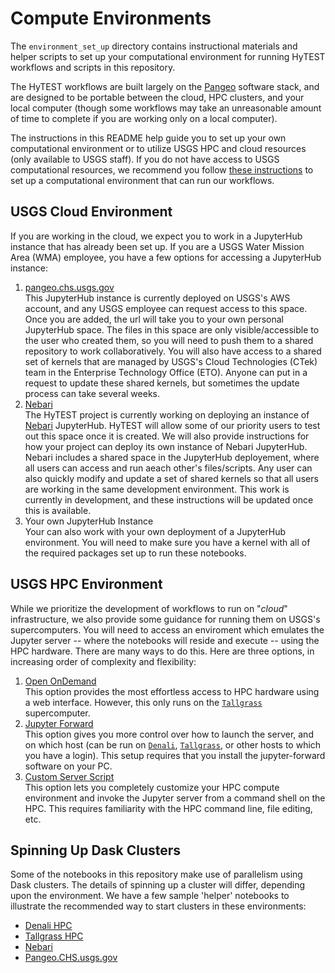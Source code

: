 # Compute Environments

The `environment_set_up` directory contains instructional materials and helper scripts to set up your computational environment for running HyTEST workflows and scripts in this repository.

The HyTEST workflows are built largely on the [Pangeo](https://pangeo.io/) software stack, and are designed to be portable between the cloud, HPC clusters, and your local computer (though some workflows may take an unreasonable amount of time to complete if you are working only on a local computer).

The instructions in this README help guide you to set up your own computational environment or to utilize USGS HPC and cloud resources (only available to USGS staff). If you do  not have access to USGS computational resources, we recommend you follow [these instructions](QuickStart-General.md) to set up a computational environment that can run our workflows.

## USGS Cloud Environment

If you are working in the cloud, we expect you to work in a JupyterHub instance that has
already been set up. If you are a USGS Water Mission Area (WMA) employee, you have a few
options for accessing a JupyterHub instance:
1) [pangeo.chs.usgs.gov](QuickStart-Cloud-pangeoCHS.md)<br>
   This JupyterHub instance is currently deployed on USGS's AWS account, and any USGS employee
   can request access to this space. Once you are added, the url will take you to your own
   personal JupyterHub space. The files in this space are only visible/accessible to the user
   who created them, so you will need to push them to a shared repository to work collaboratively.
   You will also have access to a shared set of kernels that are managed by USGS's Cloud Technologies
   (CTek) team in the Enterprise Technology Office (ETO). Anyone can put in a request to update these 
   shared kernels, but sometimes the update process can take several weeks.
2) [Nebari](QuickStart-Cloud-Nebari.md)<br>
   The HyTEST project is currently working on deploying an instance of [Nebari](https://www.nebari.dev/) JupyterHub. HyTEST will
   allow some of our priority users to test out this space once it is created. We will also provide instructions for how your project can deploy its own instance of Nebari JupyterHub. Nebari includes a shared space in the JupyterHub deployement, where all users can access and run aeach other's files/scripts. Any
   user can also quickly modify and update a set of shared kernels so that all users are working in the same development environment. This work is currently in development, and these instructions will be updated once this is available.
3) Your own JupyterHub Instance<br>
   Your can also work with your own deployment of a JupyterHub environment. You will need to
   make sure you have a kernel with all of the required packages set up to run these notebooks.


## USGS HPC Environment

While we prioritize the development of workflows to run on "_cloud_" infrastructure, we also provide some guidance for running them on USGS's supercomputers. You will need to access an enviroment which emulates the Jupyter server -- where the notebooks will reside and execute -- using the HPC hardware. There are many ways to do this. Here are three options, in increasing order of complexity and flexibility:

1) [Open OnDemand](OpenOnDemand.md)<br>
   This option provides the most effortless access to HPC hardware using a web interface. However, this only runs on the [`Tallgrass`](https://hpcportal.cr.usgs.gov/hpc-user-docs/supercomputers/tallgrass.html) supercomputer.
2) [Jupyter Forward](JupyterForward.md)<br>
   This option gives you more control over how to launch the server, and on which host (can be
   run on [`Denali`](https://hpcportal.cr.usgs.gov/hpc-user-docs/supercomputers/denali.html), [`Tallgrass`](https://hpcportal.cr.usgs.gov/hpc-user-docs/supercomputers/tallgrass.html), or other hosts to which you have a login). This setup requires that you
   install the jupyter-forward software on your PC.
3) [Custom Server Script](StartScript.md)<br>
   This option lets you completely customize your HPC compute environment and invoke the Jupyter
   server from a command shell on the HPC. This requires familiarity with the HPC command line, file
   editing, etc.

## Spinning Up Dask Clusters

Some of the notebooks in this repository make use of parallelism using Dask clusters.
The details of spinning up a cluster will differ, depending upon the environment.
We have a few sample 'helper' notebooks to illustrate the recommended way to
start clusters in these environments:

* [Denali HPC](Start_Dask_Cluster_Denali.ipynb)
* [Tallgrass HPC](Start_Dask_Cluster_Tallgrass.ipynb)
* [Nebari](Start_Dask_Cluster_Nebari.ipynb)
* [Pangeo.CHS.usgs.gov](Start_Dask_Cluster_PangeoCHS.ipynb)
